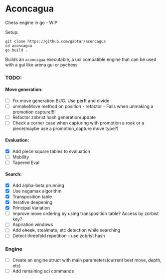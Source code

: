 # Aconcagua

Chess engine in go - WIP

Setup:
```
git clone https://github.com/gabtar/aconcagua
cd aconcagua
go build .
```

Builds an `aconcagua` executable, a uci compatible engine that can be used with a gui like arena gui or pychess 


### TODO:

#### Move generation:
- [ ] Fix move generation BUG. Use perft and divide
- [ ] unmakeMove method on position - refactor - Fails when unmaking a promotion capture!!!!
- [ ] Refactor zobrist hash generation/update
- [ ] Check a corner case when capturing with promotion a rook or a piece(maybe use a promotion_capture move type?)

#### Evaluation:
- [x] Add piece square tables to evaluation
- [ ] Mobility
- [ ] Tapered Eval

#### Search:
- [x] Add alpha-beta prunning
- [x] Use negamax algorithm
- [x] Transposition table
- [x] Iterative deepening
- [x] Principal Variation
- [ ] Improve move ordering by using transposition table? Access by zorbist key?
- [ ] Aspiration windows
- [ ] Add ~~check~~, stealmate, etc detection while searching
- [ ] Detect threefold repetition - use zobrist hash

### Engine
- [ ] Create an engine struct with main parameters(current best move, depth, etc)
- [ ] Add remaining uci commands
